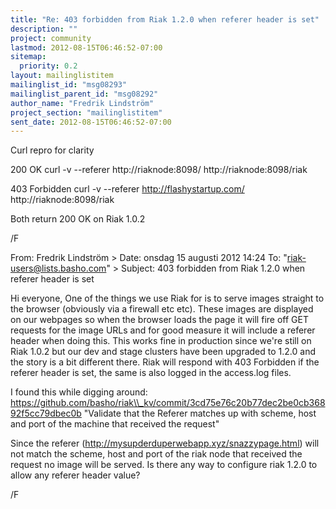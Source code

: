 ```yaml
---
title: "Re: 403 forbidden from Riak 1.2.0 when referer header is set"
description: ""
project: community
lastmod: 2012-08-15T06:46:52-07:00
sitemap:
  priority: 0.2
layout: mailinglistitem
mailinglist_id: "msg08293"
mailinglist_parent_id: "msg08292"
author_name: "Fredrik Lindström"
project_section: "mailinglistitem"
sent_date: 2012-08-15T06:46:52-07:00
---
```



Curl repro for clarity

200 OK
curl -v --referer http://riaknode:8098/ http://riaknode:8098/riak

403 Forbidden
curl -v --referer http://flashystartup.com/ http://riaknode:8098/riak

Both return 200 OK on Riak 1.0.2

/F

From: Fredrik Lindström 
&gt;
Date: onsdag 15 augusti 2012 14:24
To: "riak-users@lists.basho.com" 
&gt;
Subject: 403 forbidden from Riak 1.2.0 when referer header is set

Hi everyone,
One of the things we use Riak for is to serve images straight to the browser 
(obviously via a firewall etc etc). These images are displayed on our webpages 
so when the browser loads the page it will fire off GET requests for the image 
URLs and for good measure it will include a referer header when doing this. 
This works fine in production since we're still on Riak 1.0.2 but our dev and 
stage clusters have been upgraded to 1.2.0 and the story is a bit different 
there.
Riak will respond with 403 Forbidden if the referer header is set, the same is 
also logged in the access.log files.

I found this while digging around:
https://github.com/basho/riak\\_kv/commit/3cd75e76c20b77dec2be0cb36892f5cc79dbec0b
"Validate that the Referer matches up with scheme, host and port of the machine 
that received the request"

Since the referer (http://mysupderduperwebapp.xyz/snazzypage.html) will not 
match the scheme, host and port of the riak node that received the request no 
image will be served.
Is there any way to configure riak 1.2.0 to allow any referer header value?

/F
